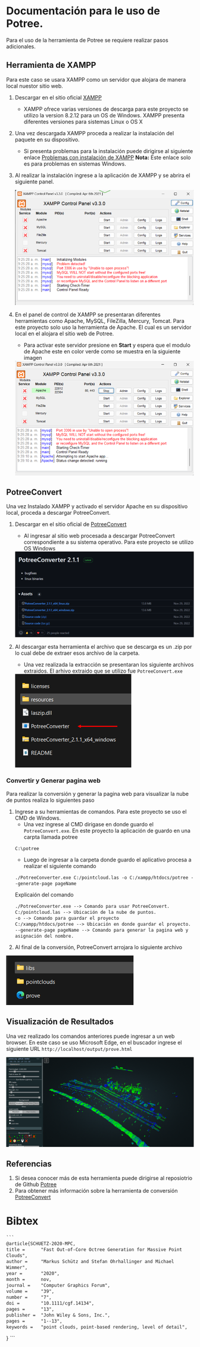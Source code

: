 # Documentación para le uso de Potree.
Para el uso de la herramienta de Potree se requiere realizar pasos adicionales.
## Herramienta de XAMPP
Para este caso se usara XAMPP como un servidor que alojara de manera local nuestor sitio web.
1. Descargar en el sitio oficial [XAMPP](https://www.apachefriends.org/es/index.html)
    - XAMPP ofrece varias versiones de descarga para este proyecto se utilizo la version 8.2.12 para un OS de Windows. XAMPP presenta diferentes versiones para sistemas Linux o OS X
2. Una vez descargada XAMPP proceda a realizar la instalación del paquete en su dispositivo.
    - Si presenta problemas para la instalación puede dirigirse al siguiente enlace [Problemas con instalación de XAMPP](https://www.youtube.com/watch?v=Uyq3KbVwz3k&t=577s)
    **Nota:** Este enlace solo es para problemas en sistemas Windows.
3. Al realizar la instalación ingrese a la aplicación de XAMPP y se abrira el siguiente panel.

    <img alt="Panel de control XAMPP" src="image\PanelControlXampp.png" />

4. En el panel de control de XAMPP se presentaran diferentes herramientas como Apache, MySQL, FileZilla, Mercury, Tomcat. 
Para este proyecto solo uso la herramienta de Apache. El cual es un servidor local en el alojara el sitio web de Potree.
    - Para activar este servidor presione en **Start** y espera que el modulo de Apache este en color verde como se muestra en la siguiente imagen
    <img alt="Panel de control XAMPP" src="image\PanelControlXamppVerde.png" />

## PotreeConvert
Una vez Instalado XAMPP y activado el servidor Apache en su dispositivo local, proceda a descargar PotreeConvert.
1. Descargar en el sitio oficial de [PotreeConvert](https://github.com/potree/PotreeConverter/releases)
    - Al ingresar al sitio web procesada a descargar PotreeConvert correspondiente a su sistema operativo. Para este proyecto se utilizo OS Windows

    <img alt="Panel de control XAMPP" src="image\PotreeConvertDesa.png" />  
2. Al descargar esta herramienta el archivo que se descarga es un .zip por lo cual debe de extraer esos archivo de la carpeta.
    - Una vez realizada la extracción se presentaran los siguiente archivos extraidos. El arhivo extraido que se utilizo fue `PotreeConvert.exe`

    <img alt="Panel de control XAMPP" src="image\IndexPotreeCon.png" />

### Convertir y Generar pagina web
Para realizar la conversión y generar la pagina web para visualizar la nube de puntos realiza lo siguientes paso

1. Ingrese a su herramientas de comandos. Para este proyecto se uso el CMD de Windows.
    - Una vez ingrese al CMD dirigase en donde guardo el `PotreeConvert.exe`. En este proyecto la aplicación de guardo en una carpta llamada potree
    ```
    C:\potree
    ```
    - Luego de ingresar a la carpeta donde guardo el aplicativo procesa a realizar el siguiente comando
    ```
    ./PotreeConverter.exe C:/pointcloud.las -o C:/xampp/htdocs/potree --generate-page pageName
    ```
    Explicaión del comando
    ```
    ./PotreeConverter.exe --> Comando para usar PotreeConvert.
    C:/pointcloud.las --> Ubicación de la nube de puntos.
    -o --> Comando para guardar el proyecto
    C:/xampp/htdocs/potree --> Ubicación en donde guardar el proyecto.
    --generate-page pageName --> Comando para generar la pagina web y asignación del nombre.
    ```
2. Al final de la conversión, PotreeConvert arrojara lo siguiente archivo

<img alt="" src = "image\LibsPotree.png">

## Visualización de Resultados
Una vez realizado los comandos anteriores puede ingresar a un web browser. En este caso se uso Microsoft Edge, en el buscador ingrese el siguiente URL `http://localhost/output/prove.html`

<img alt = "" src= "image\ResultPotree.png">

## Referencias
1. Si desea conocer más de esta herramienta puede dirigirse al reposiotrio de Github [Potree](https://github.com/potree/potree)
2. Para obtener más información sobre la herramienta de conversión [PotreeConvert](https://github.com/potree/PotreeConverter)

# Bibtex
    ```
    @article{SCHUETZ-2020-MPC,
	title =      "Fast Out-of-Core Octree Generation for Massive Point Clouds",
	author =     "Markus Schütz and Stefan Ohrhallinger and Michael Wimmer",
	year =       "2020",
	month =      nov,
	journal =    "Computer Graphics Forum",
	volume =     "39",
	number =     "7",
	doi =        "10.1111/cgf.14134",
	pages =      "13",
	publisher =  "John Wiley & Sons, Inc.",
	pages =      "1--13",
	keywords =   "point clouds, point-based rendering, level of detail",
}
    ```